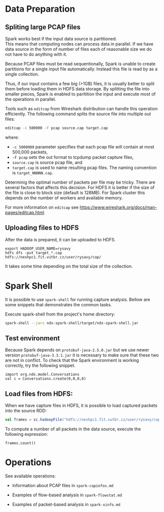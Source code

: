 # Data Preparation
## Spliting large PCAP files
Spark works best if the input data source is partitioned.  
This means that computing nodes can process data in parallel. If we have data source in the form of 
number of files each of reasonable size we do not have to do anything with it. 

Because PCAP files must be read sequentionally, Spark is unable to create partitions for a single input file automatically. 
Instead this file is read by as a single collection. 

Thus, if our input contains a few big (>1GB) files, it is usually better to split them before loading them in HDFS data storage. 
By splitting the file into smaller pieces, Spark is enabled to paritition the input and execute most of the operations in parallel.

Tools such as ```editcap``` from Wireshark distribution can handle this operation efficiently. The following command splits the source file into multiple out files:

```bash
editcap -c 500000 -F pcap source.cap target.cap
```
where:
* ```-c 5000000``` parameter specifies that each pcap file will contain at most 500,000 packets,
* ```-F pcap``` sets the out format to tcpdump packet capture files,
* ```source.cap``` is source pcap file, and 
* ```target.cap``` is used to name resulting pcap files. The naming convention is ```target_NNNNN.cap```.

Determinig the optimal number of packets per file may be tricky. There are several factors that affects this decision. For HDFS it is better if the size of the file is close to 
block size (default is 128MB). For Spark cluster this depends on the number of workers and available memory. 

For more information on ```editcap``` see https://www.wireshark.org/docs/man-pages/editcap.html.

## Uploading files to HDFS
After the data is prepared, it can be uploaded to HDFS. 
```
export HADOOP_USER_NAME=rysavy
hdfs dfs -put target_*.cap  hdfs://neshpc1.fit.vutbr.cz/user/rysavy/cap/
```
It takes some time depending on the total size of the collection.

# Spark Shell
It is possible to use ```spark-shell``` for running capture analysis. Bellow are some snippets
that demonstrates the common tasks.

Execute spark-shell from the project's home directory:
```bash
spark-shell --jars ndx-spark-shell/target/ndx-spark-shell.jar
```


## Test environment
Because Spark depends on ```protobuf-java-2.5.0.jar``` but we use newer version ```protobuf-java-3.3.1.jar``` it is necessary to make sure that 
these two are not in conflict. To check that the Spark environment is working correctly, try the following snippet. 
```
import org.ndx.model.Conversations
val c = Conversations.create(0,0,0,0)
```

## Load files from HDFS:
When we have capture files in HDFS, it is possible to load captured packets into the source RDD:
```scala
val frames = sc.hadoopFile("hdfs://neshpc1.fit.vutbr.cz/user/rysavy/cap/*.cap", classOf[org.ndx.spark.pcap.PcapInputFormat], classOf[org.apache.hadoop.io.LongWritable], classOf[org.apache.hadoop.io.ObjectWritable]);
```

To compute a number of all packets in the data source, execute the following expression:
```spark
frames.count()
```

# Operations
See available operations:

* Information about PCAP files in ```spark-capinfos.md```

* Examples of flow-based analysis in ```spark-flowstat.md```

* Examples of packet-based analysis in ```spark-xinfo.md```